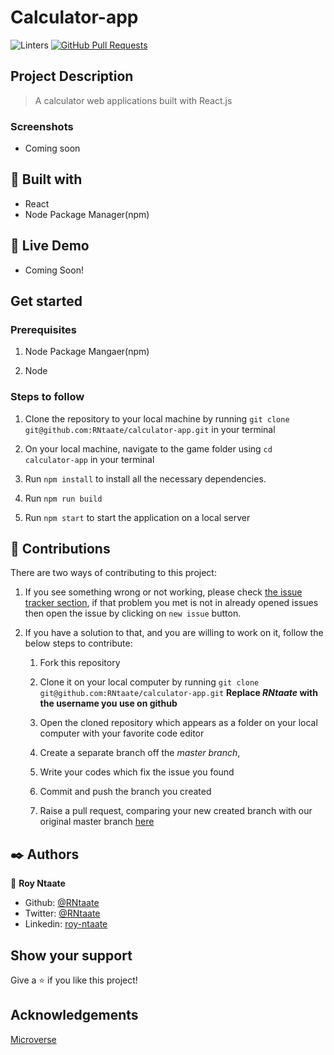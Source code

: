 # Calculator-app

![Linters](https://github.com/RNtaate/calculator-app/workflows/Linters/badge.svg)
[![GitHub Pull Requests](https://img.shields.io/badge/GitHub-Pull%20Requests-blue)]()

## Project Description
> A calculator web applications built with React.js

### Screenshots

- Coming soon

##  🔧 Built with

- React
- Node Package Manager(npm)

## 🔴 Live Demo

- Coming Soon!

## Get started
### Prerequisites
1. Node Package Mangaer(npm) 

1. Node

### Steps to follow

1. Clone the repository to your local machine by running `git clone git@github.com:RNtaate/calculator-app.git` in your terminal

1. On your local machine, navigate to the game folder using `cd calculator-app` in your terminal

1. Run `npm install` to install all the necessary dependencies.

1. Run `npm run build`

1. Run `npm start` to start the application on a local server


## 🤝 Contributions
  There are two ways of contributing to this project:

1. If you see something wrong or not working, please check [the issue tracker section](https://github.com/RNtaate/calculator-app/issues), if that problem you met is not in already opened issues then open the issue by clicking on `new issue` button.

2. If you have a solution to that, and you are willing to work on it, follow the below steps to contribute:
    1.  Fork this repository

    1.  Clone it on your local computer by running `git clone git@github.com:RNtaate/calculator-app.git` __Replace *RNtaate* with the username you use on github__
    1.  Open the cloned repository which appears as a folder on your local computer with your favorite code editor
    1.  Create a separate branch off the *master branch*,
    1.  Write your codes which fix the issue you found
    1.  Commit and push the branch you created
    1.  Raise a pull request, comparing your new created branch with our original master branch [here](https://github.com/RNtaate/calculator-app)

## ✒️  Authors

👤 **Roy Ntaate**

- Github: [@RNtaate](https://github.com/RNtaate)
- Twitter: [@RNtaate](https://twitter.com/RNtaate)
- Linkedin: [roy-ntaate](https://linkedin.com/in/roy-ntaate)

## Show your support

Give a ⭐️ if you like this project!

## Acknowledgements

[Microverse](https:www.microverse.org)
